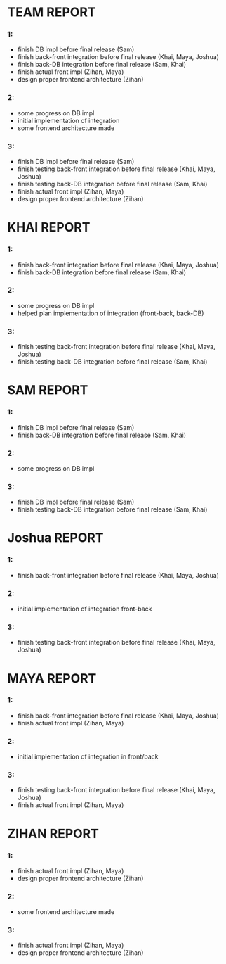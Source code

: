 # TEAM REPORT

### 1:
- finish DB impl before final release (Sam)
- finish back-front integration before final release (Khai, Maya, Joshua)
- finish back-DB integration before final release (Sam, Khai)
- finish actual front impl (Zihan, Maya)
- design proper frontend architecture (Zihan)

### 2:
- some progress on DB impl
- initial implementation of integration
- some frontend architecture made

### 3:
- finish DB impl before final release (Sam)
- finish testing back-front integration before final release (Khai, Maya, Joshua)
- finish testing back-DB integration before final release (Sam, Khai)
- finish actual front impl (Zihan, Maya)
- design proper frontend architecture (Zihan)



# KHAI REPORT

### 1:
- finish back-front integration before final release (Khai, Maya, Joshua)
- finish back-DB integration before final release (Sam, Khai)

### 2:
- some progress on DB impl
- helped plan implementation of integration (front-back, back-DB)

### 3:
- finish testing back-front integration before final release (Khai, Maya, Joshua)
- finish testing back-DB integration before final release (Sam, Khai)

# SAM REPORT

### 1:
- finish DB impl before final release (Sam)
- finish back-DB integration before final release (Sam, Khai)

### 2:
- some progress on DB impl

### 3:
- finish DB impl before final release (Sam)
- finish testing back-DB integration before final release (Sam, Khai)

# Joshua REPORT

### 1:
- finish back-front integration before final release (Khai, Maya, Joshua)

### 2:
- initial implementation of integration front-back

### 3:
- finish testing back-front integration before final release (Khai, Maya, Joshua)



# MAYA REPORT

### 1:
- finish back-front integration before final release (Khai, Maya, Joshua)
- finish actual front impl (Zihan, Maya)

### 2:
- initial implementation of integration in front/back

### 3:
- finish testing back-front integration before final release (Khai, Maya, Joshua)
- finish actual front impl (Zihan, Maya)


# ZIHAN REPORT

### 1:
- finish actual front impl (Zihan, Maya)
- design proper frontend architecture (Zihan)

### 2:
- some frontend architecture made

### 3:
- finish actual front impl (Zihan, Maya)
- design proper frontend architecture (Zihan)